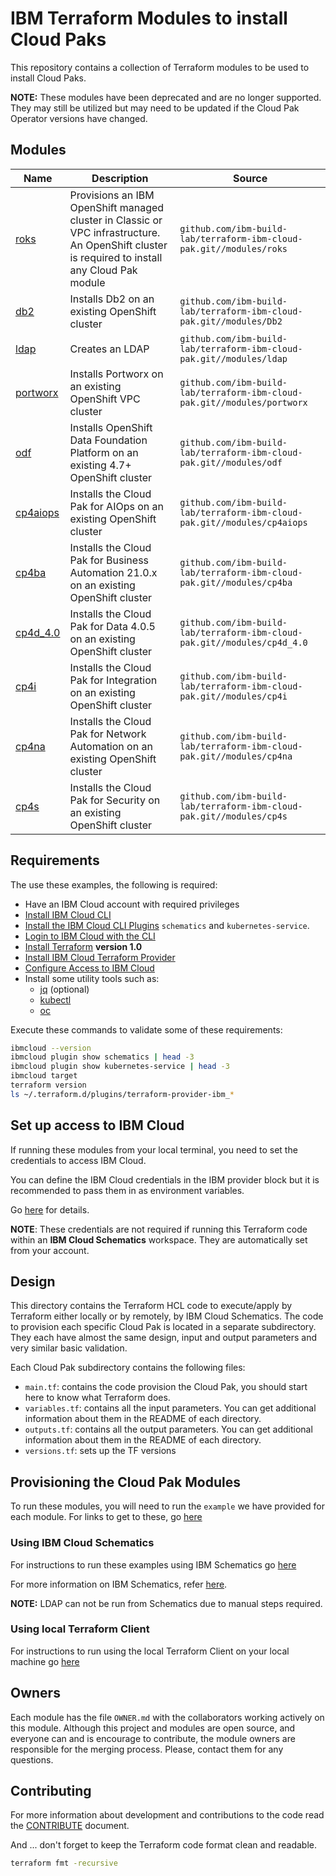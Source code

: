 # IBM Terraform Modules to install Cloud Paks

This repository contains a collection of Terraform modules to be used to install Cloud Paks.

**NOTE:** These modules have been deprecated and are no longer supported.  They may still be utilized but may need to be updated if the Cloud Pak Operator versions have changed. 

## Modules

| Name    | Description                                                                                      | Source                                                                  |
| ------- | ------------------------------------------------------------------------------------------------ | ----------------------------------------------------------------------- |
| [roks](https://github.com/ibm-build-lab/terraform-ibm-cloud-pak/tree/main/modules/roks/)    | Provisions an IBM OpenShift managed cluster in Classic or VPC infrastructure. An OpenShift cluster is required to install any Cloud Pak module | `github.com/ibm-build-lab/terraform-ibm-cloud-pak.git//modules/roks`    |
| [db2](https://github.com/ibm-build-lab/terraform-ibm-cloud-pak/tree/main/modules/Db2)  | Installs Db2 on an existing OpenShift cluster                          | `github.com/ibm-build-lab/terraform-ibm-cloud-pak.git//modules/Db2`  |
| [ldap](https://github.com/ibm-build-lab/terraform-ibm-cloud-pak/tree/main/modules/ldap)  | Creates an LDAP                           | `github.com/ibm-build-lab/terraform-ibm-cloud-pak.git//modules/ldap`  |
| [portworx](https://github.com/ibm-build-lab/terraform-ibm-cloud-pak/tree/main/modules/portworx)  | Installs Portworx on an existing OpenShift VPC cluster                          | `github.com/ibm-build-lab/terraform-ibm-cloud-pak.git//modules/portworx`  |
| [odf](https://github.com/ibm-build-lab/terraform-ibm-cloud-pak/tree/main/modules/odf)  | Installs OpenShift Data Foundation Platform on an existing 4.7+ OpenShift cluster                          | `github.com/ibm-build-lab/terraform-ibm-cloud-pak.git//modules/odf`  |
| [cp4aiops](https://github.com/ibm-build-lab/terraform-ibm-cloud-pak/tree/main/modules/cp4aiops)  | Installs the Cloud Pak for AIOps on an existing OpenShift cluster                          | `github.com/ibm-build-lab/terraform-ibm-cloud-pak.git//modules/cp4aiops`  |
| [cp4ba](https://github.com/ibm-build-lab/terraform-ibm-cloud-pak/tree/main/modules/cp4ba)  | Installs the Cloud Pak for Business Automation 21.0.x on an existing OpenShift cluster                          | `github.com/ibm-build-lab/terraform-ibm-cloud-pak.git//modules/cp4ba`  |
| [cp4d_4.0](https://github.com/ibm-build-lab/terraform-ibm-cloud-pak/tree/main/modules/cp4d_4.0) | Installs the Cloud Pak for Data 4.0.5 on an existing OpenShift cluster                                 | `github.com/ibm-build-lab/terraform-ibm-cloud-pak.git//modules/cp4d_4.0` |
| [cp4i](https://github.com/ibm-build-lab/terraform-ibm-cloud-pak/tree/main/modules/cp4i)  | Installs the Cloud Pak for Integration on an existing OpenShift cluster                          | `github.com/ibm-build-lab/terraform-ibm-cloud-pak.git//modules/cp4i`  |
| [cp4na](https://github.com/ibm-build-lab/terraform-ibm-cloud-pak/tree/main/modules/cp4na)  | Installs the Cloud Pak for Network Automation on an existing OpenShift cluster                          | `github.com/ibm-build-lab/terraform-ibm-cloud-pak.git//modules/cp4na`  |
| [cp4s](https://github.com/ibm-build-lab/terraform-ibm-cloud-pak/tree/main/modules/cp4s)  | Installs the Cloud Pak for Security on an existing OpenShift cluster                          | `github.com/ibm-build-lab/terraform-ibm-cloud-pak.git//modules/cp4s`  |

## Requirements

The use these examples, the following is required:

- Have an IBM Cloud account with required privileges
- [Install IBM Cloud CLI](https://ibm.github.io/cloud-enterprise-examples/iac/setup-environment#install-ibm-cloud-cli)
- [Install the IBM Cloud CLI Plugins](https://ibm.github.io/cloud-enterprise-examples/iac/setup-environment#ibm-cloud-cli-plugins) `schematics` and `kubernetes-service`.
- [Login to IBM Cloud with the CLI](https://ibm.github.io/cloud-enterprise-examples/iac/setup-environment#login-to-ibm-cloud)
- [Install Terraform](https://ibm.github.io/cloud-enterprise-examples/iac/setup-environment#install-terraform) **version 1.0**
- [Install IBM Cloud Terraform Provider](https://ibm.github.io/cloud-enterprise-examples/iac/setup-environment#configure-access-to-ibm-cloud)
- [Configure Access to IBM Cloud](#configure-access-to-ibm-cloud)
- Install some utility tools such as:
  - [jq](https://stedolan.github.io/jq/download/) (optional)
  - [kubectl](https://kubernetes.io/docs/tasks/tools/install-kubectl/)
  - [oc](https://docs.openshift.com/container-platform/3.6/cli_reference/get_started_cli.html)

Execute these commands to validate some of these requirements:

```bash
ibmcloud --version
ibmcloud plugin show schematics | head -3
ibmcloud plugin show kubernetes-service | head -3
ibmcloud target
terraform version
ls ~/.terraform.d/plugins/terraform-provider-ibm_*
```

## Set up access to IBM Cloud

If running these modules from your local terminal, you need to set the credentials to access IBM Cloud.

You can define the IBM Cloud credentials in the IBM provider block but it is recommended to pass them in as environment variables.

Go [here](./CREDENTIALS.md) for details.

**NOTE**: These credentials are not required if running this Terraform code within an **IBM Cloud Schematics** workspace. They are automatically set from your account.


## Design

This directory contains the Terraform HCL code to execute/apply by Terraform either locally or by remotely, by IBM Cloud Schematics. The code to provision each specific Cloud Pak is located in a separate subdirectory. They each have almost the same design, input and output parameters and very similar basic validation.

Each Cloud Pak subdirectory contains the following files:

- `main.tf`: contains the code provision the Cloud Pak, you should start here to know what Terraform does.
- `variables.tf`: contains all the input parameters. You can get additional information about them in the README of each directory.
- `outputs.tf`: contains all the output parameters. You can get additional information about them in the README of each directory.
- `versions.tf`: sets up the TF versions

## Provisioning the Cloud Pak Modules

To run these modules, you will need to run the `example` we have provided for each module.  For links to get to these, go [here](../examples)

### Using IBM Cloud Schematics

For instructions to run these examples using IBM Schematics go [here](./Using_Schematics.md)

For more information on IBM Schematics, refer [here](https://cloud.ibm.com/docs/schematics?topic=schematics-get-started-terraform).

**NOTE:** LDAP can not be run from Schematics due to manual steps required.

### Using local Terraform Client

For instructions to run using the local Terraform Client on your local machine go [here](./Using_Terraform.md)

## Owners

Each module has the file `OWNER.md` with the collaborators working actively on this module. Although this project and modules are open source, and everyone can and is encourage to contribute, the module owners are responsible for the merging process. Please, contact them for any questions.

## Contributing

For more information about development and contributions to the code read the [CONTRIBUTE](./CONTRIBUTE.md) document.

And ... don't forget to keep the Terraform code format clean and readable.

```bash
terraform fmt -recursive
```
